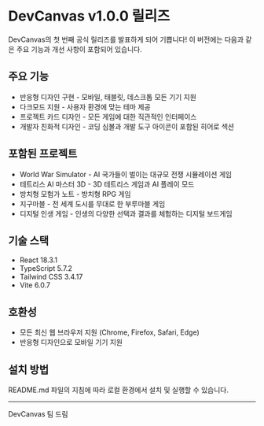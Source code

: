 # DevCanvas v1.0.0 릴리즈

DevCanvas의 첫 번째 공식 릴리즈를 발표하게 되어 기쁩니다! 이 버전에는 다음과 같은 주요 기능과 개선 사항이 포함되어 있습니다.

## 주요 기능

- 반응형 디자인 구현 - 모바일, 태블릿, 데스크톱 모든 기기 지원
- 다크모드 지원 - 사용자 환경에 맞는 테마 제공
- 프로젝트 카드 디자인 - 모든 게임에 대한 직관적인 인터페이스
- 개발자 친화적 디자인 - 코딩 심볼과 개발 도구 아이콘이 포함된 히어로 섹션

## 포함된 프로젝트

- World War Simulator - AI 국가들이 벌이는 대규모 전쟁 시뮬레이션 게임
- 테트리스 AI 마스터 3D - 3D 테트리스 게임과 AI 플레이 모드
- 방치형 모험가 노트 - 방치형 RPG 게임
- 지구마블 - 전 세계 도시를 무대로 한 부루마블 게임
- 디지털 인생 게임 - 인생의 다양한 선택과 결과를 체험하는 디지털 보드게임

## 기술 스택

- React 18.3.1
- TypeScript 5.7.2
- Tailwind CSS 3.4.17
- Vite 6.0.7

## 호환성

- 모든 최신 웹 브라우저 지원 (Chrome, Firefox, Safari, Edge)
- 반응형 디자인으로 모바일 기기 지원

## 설치 방법

README.md 파일의 지침에 따라 로컬 환경에서 설치 및 실행할 수 있습니다.

---

DevCanvas 팀 드림 